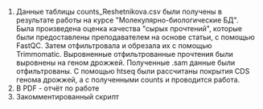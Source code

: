 1. Данные таблицы counts_Reshetnikova.csv были получены в результате работы на курсе "Молекулярно-биологические БД". 
Была произведена оценка качества "сырых прочтений", которые были предоставлены преподавателем на основе статьи,
с помощью FastQC. Затем отфильтровала и обрезала их с помощью Trimmomatic. Выровненные отфильтрованные прочтения
были выровнены на геном дрожжей. Полученные .sam данные были отфильтрованы. С помощью htseq были рассчитаны покрытия CDS генома дрожжей, а с полученными counts и проводится работа. 
2. В PDF - отчёт по работе
3. Закомментированный скрипт